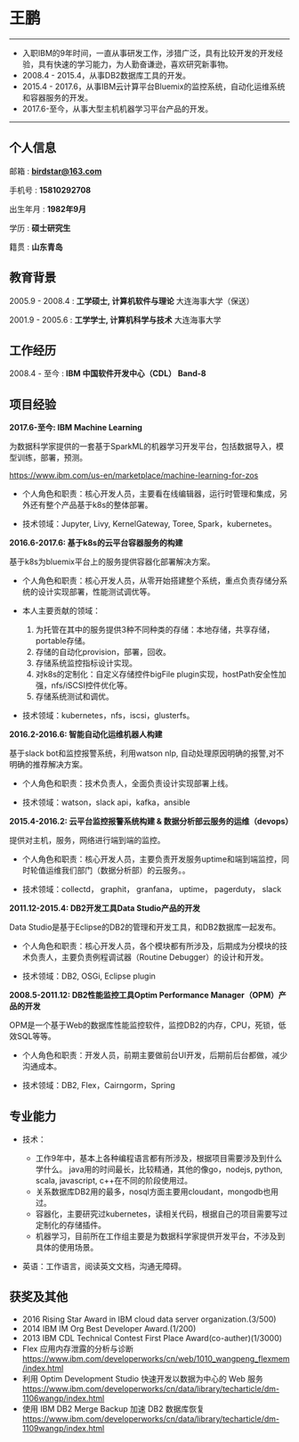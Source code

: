 王鹏
============

-----------------------------------------------

* 入职IBM的9年时间，一直从事研发工作，涉猎广泛，具有比较开发的开发经验，具有快速的学习能力，为人勤奋谦逊，喜欢研究新事物。
* 2008.4 - 2015.4，从事DB2数据库工具的开发。
* 2015.4 - 2017.6，从事IBM云计算平台Bluemix的监控系统，自动化运维系统和容器服务的开发。
* 2017.6-至今，从事大型主机机器学习平台产品的开发。

-----------------------------------------------

个人信息
----

邮箱
:   **birdstar@163.com**

手机号
:   **15810292708**

出生年月
:   **1982年9月**

学历
:   **硕士研究生**

籍贯
:   **山东青岛**

<!--
-------------------     ----------------------------
邮箱：                                          birdstar@163.com
手机号：                                        15810292708
出生年月：                                      1982/9/29
学历：                                          硕士研究生
籍贯：                                          山东青岛
-------------------     ----------------------------
-->
教育背景
--------

2005.9 - 2008.4
:   **工学硕士, 计算机软件与理论**  大连海事大学（保送）

2001.9 - 2005.6
:   **工学学士, 计算机科学与技术**  大连海事大学

工作经历
----

2008.4 - 至今
:   **IBM 中国软件开发中心（CDL） Band-8**

项目经验
----

**2017.6-至今: IBM Machine Learning**

为数据科学家提供的一套基于SparkML的机器学习开发平台，包括数据导入，模型训练，部署，预测。

https://www.ibm.com/us-en/marketplace/machine-learning-for-zos

* 个人角色和职责：核心开发人员，主要看在线编辑器，运行时管理和集成，另外还有整个产品基于k8s的整体部署。

* 技术领域：Jupyter, Livy, KernelGateway, Toree, Spark，kubernetes。

**2016.6-2017.6: 基于k8s的云平台容器服务的构建**

基于k8s为bluemix平台上的服务提供容器化部署解决方案。

* 个人角色和职责：核心开发人员，从零开始搭建整个系统，重点负责存储分系统的设计实现部署，性能测试调优等。

* 本人主要贡献的领域：
  1. 为托管在其中的服务提供3种不同种类的存储：本地存储，共享存储，portable存储。
  2. 存储的自动化provision，部署，回收。
  3. 存储系统监控指标设计实现。
  4. 对k8s的定制化：自定义存储控件bigFile plugin实现，hostPath安全性加强，nfs/iSCSI控件优化等。
  5. 存储系统测试和调优。

* 技术领域：kubernetes，nfs，iscsi，glusterfs。

**2016.2-2016.6: 智能自动化运维机器人构建**

基于slack bot和监控报警系统，利用watson nlp, 自动处理原因明确的报警,对不明确的推荐解决方案。

* 个人角色和职责：技术负责人，全面负责设计实现部署上线。

* 技术领域：watson，slack api，kafka，ansible


**2015.4-2016.2: 云平台监控报警系统构建 & 数据分析部云服务的运维（devops）**

提供对主机，服务，网络进行端到端的监控。

* 个人角色和职责：核心开发人员，主要负责开发服务uptime和端到端监控，同时轮值运维我们部门（数据分析部）的云服务。。

* 技术领域：collectd， graphit， granfana， uptime， pagerduty， slack

**2011.12-2015.4: DB2开发工具Data Studio产品的开发**

Data Studio是基于Eclipse的DB2的管理和开发工具，和DB2数据库一起发布。

* 个人角色和职责：核心开发人员，各个模块都有所涉及，后期成为分模块的技术负责人，主要负责例程调试器（Routine Debugger）的设计和开发。

* 技术领域：DB2, OSGi, Eclipse plugin

**2008.5-2011.12: DB2性能监控工具Optim Performance Manager（OPM）产品的开发**

OPM是一个基于Web的数据库性能监控软件，监控DB2的内存，CPU，死锁，低效SQL等等。

* 个人角色和职责：开发人员，前期主要做前台UI开发，后期前后台都做，减少沟通成本。

* 技术领域：DB2, Flex，Cairngorm，Spring


专业能力
----

* 技术：
    * 工作9年中，基本上各种编程语言都有所涉及，根据项目需要涉及到什么学什么。
java用的时间最长，比较精通，其他的像go，nodejs, python, scala, javascript, c++在不同的阶段使用过。
    * 关系数据库DB2用的最多，nosql方面主要用cloudant，mongodb也用过。
    * 容器化，主要研究过kubernetes，读相关代码，根据自己的项目需要写过定制化的存储插件。
    * 机器学习，目前所在工作组主要是为数据科学家提供开发平台，不涉及到具体的使用场景。

* 英语：工作语言，阅读英文文档，沟通无障碍。


获奖及其他
-----
* 2016 Rising Star Award in IBM cloud data server organization.(3/500)
* 2014 IBM IM Org Best Developer Award.(1/200)
* 2013 IBM CDL Technical Contest First Place Award(co-auther)(1/3000)
* Flex 应用内存泄露的分析与诊断 https://www.ibm.com/developerworks/cn/web/1010_wangpeng_flexmem/index.html
* 利用 Optim Development Studio 快速开发以数据为中心的 Web 服务 https://www.ibm.com/developerworks/cn/data/library/techarticle/dm-1106wangp/index.html
* 使用 IBM DB2 Merge Backup 加速 DB2 数据库恢复 https://www.ibm.com/developerworks/cn/data/library/techarticle/dm-1109wangp/index.html
